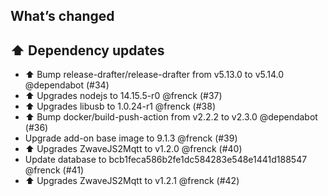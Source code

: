 ## What’s changed

## ⬆️ Dependency updates

- ⬆️ Bump release-drafter/release-drafter from v5.13.0 to v5.14.0 @dependabot (#34)
- ⬆ Upgrades nodejs to 14.15.5-r0 @frenck (#37)
- ⬆ Upgrades libusb to 1.0.24-r1 @frenck (#38)
- ⬆️ Bump docker/build-push-action from v2.2.2 to v2.3.0 @dependabot (#36)
- Upgrade add-on base image to 9.1.3 @frenck (#39)
- ⬆ Upgrades ZwaveJS2Mqtt to v1.2.0 @frenck (#40)
- Update database to bcb1feca586b2fe1dc584283e548e1441d188547 @frenck (#41)
- ⬆ Upgrades ZwaveJS2Mqtt to v1.2.1 @frenck (#42)
